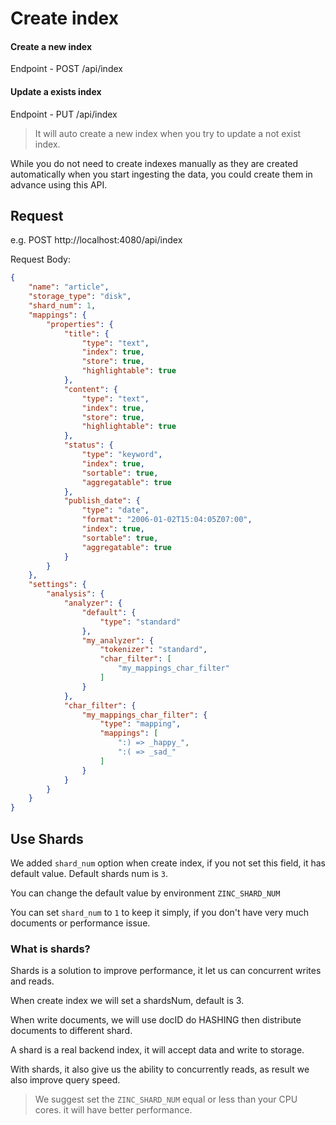 # Create index

#### Create a new index

Endpoint - POST /api/index

#### Update a exists index

Endpoint - PUT /api/index

> It will auto create a new index when you try to update a not exist index.

While you do not need to create indexes manually as they are created automatically when you start ingesting the data, you could create them in advance using this API.

## Request

e.g. 
POST http://localhost:4080/api/index

Request Body: 

```json
{
	"name": "article",
	"storage_type": "disk",
	"shard_num": 1,
	"mappings": {
		"properties": {
			"title": {
				"type": "text",
				"index": true,
				"store": true,
				"highlightable": true
			},
			"content": {
				"type": "text",
				"index": true,
				"store": true,
				"highlightable": true
			},
			"status": {
				"type": "keyword",
				"index": true,
				"sortable": true,
				"aggregatable": true
			},
			"publish_date": {
				"type": "date",
				"format": "2006-01-02T15:04:05Z07:00",
				"index": true,
				"sortable": true,
				"aggregatable": true
			}
		}
	},
	"settings": {
		"analysis": {
			"analyzer": {
				"default": {
					"type": "standard"
				},
				"my_analyzer": {
					"tokenizer": "standard",
					"char_filter": [
						"my_mappings_char_filter"
					]
				}
			},
			"char_filter": {
				"my_mappings_char_filter": {
					"type": "mapping",
					"mappings": [
						":) => _happy_",
						":( => _sad_"
					]
				}
			}
		}
	}
}
```

## Use Shards

We added `shard_num` option when create index, if you not set this field, it has default value. Default shards num is `3`.

You can change the default value by environment `ZINC_SHARD_NUM`

You can set `shard_num` to `1` to keep it simply, if you don't have very much documents or performance issue.

### What is shards?

Shards is a solution to improve performance, it let us can concurrent writes and reads.

When create index we will set a shardsNum, default is 3.

When write documents, we will use docID do HASHING then distribute documents to different shard.

A shard is a real backend index, it will accept data and write to storage.

With shards, it also give us the ability to concurrently reads, as result we also improve query speed.

> We suggest set the `ZINC_SHARD_NUM` equal or less than your CPU cores. it will have better performance.
